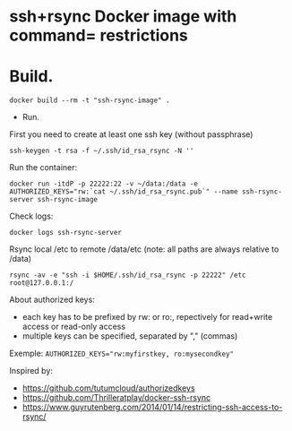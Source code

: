 # ssh+rsync Docker image with command= restrictions

# Build.

```
docker build --rm -t "ssh-rsync-image" .
```

* Run.

First you need to create at least one ssh key (without passphrase)

```
ssh-keygen -t rsa -f ~/.ssh/id_rsa_rsync -N ''
```


Run the container:

```
docker run -itdP -p 22222:22 -v ~/data:/data -e AUTHORIZED_KEYS="rw:`cat ~/.ssh/id_rsa_rsync.pub`" --name ssh-rsync-server ssh-rsync-image
```

Check logs:

```
docker logs ssh-rsync-server 
```


Rsync local /etc to remote /data/etc (note: all paths are always relative to /data)

```
rsync -av -e "ssh -i $HOME/.ssh/id_rsa_rsync -p 22222" /etc root@127.0.0.1:/
```


About authorized keys:

* each key has to be prefixed by rw: or ro:, repectively for read+write access or read-only access
* multiple keys can be specified, separated by "," (commas)

Exemple: `AUTHORIZED_KEYS="rw:myfirstkey, ro:mysecondkey"`



Inspired by:
* https://github.com/tutumcloud/authorizedkeys
* https://github.com/Thrilleratplay/docker-ssh-rsync
* https://www.guyrutenberg.com/2014/01/14/restricting-ssh-access-to-rsync/

